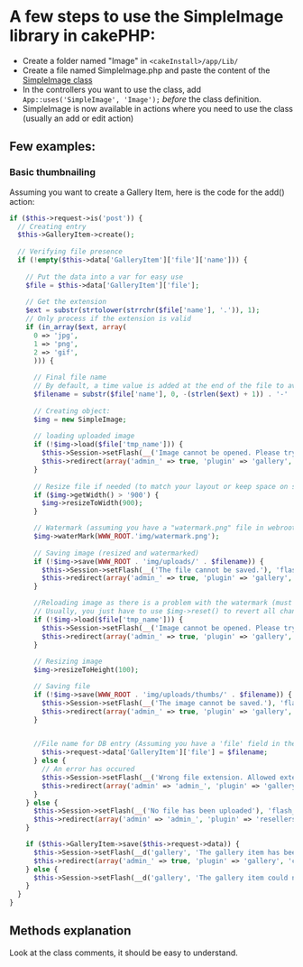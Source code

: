 # A few steps to use the SimpleImage library in cakePHP:

 * Create a folder named "Image" in `<cakeInstall>/app/Lib/`
 * Create a file named SimpleImage.php and paste the content of the [SimpleImage class](https://github.com/el-cms/superBake/blob/dev/Console/Template/required/libs/Image/SimpleImage.php)
 * In the controllers you want to use the class, add `App::uses('SimpleImage', 'Image');` _before_ the class definition.
 * SimpleImage is now available in actions where you need to use the class (usually an add or edit action)

## Few examples:

### Basic thumbnailing

Assuming you want to create a Gallery Item, here is the code for the add() action:

```PHP
if ($this->request->is('post')) {
  // Creating entry
  $this->GalleryItem->create();
  
  // Verifying file presence
  if (!empty($this->data['GalleryItem']['file']['name'])) {
    
    // Put the data into a var for easy use
    $file = $this->data['GalleryItem']['file'];
    
    // Get the extension
    $ext = substr(strtolower(strrchr($file['name'], '.')), 1);
    // Only process if the extension is valid
    if (in_array($ext, array(
      0 => 'jpg',
      1 => 'png',
      2 => 'gif',
      ))) {
      
      // Final file name
      // By default, a time value is added at the end of the file to avoid filename problems. Feel free to change this.
      $filename = substr($file['name'], 0, -(strlen($ext) + 1)) . '-' . time() . '.' . $ext;
        
      // Creating object:
      $img = new SimpleImage;
        
      // loading uploaded image
      if (!$img->load($file['tmp_name'])) {
        $this->Session->setFlash(__('Image cannot be opened. Please try again'), 'flash_error');
        $this->redirect(array('admin_' => true, 'plugin' => 'gallery', 'controller' => 'gallery_items', 'action' => 'add'));
      }
        
      // Resize file if needed (to match your layout or keep space on server)
      if ($img->getWidth() > '900') {
        $img->resizeToWidth(900);
      }

      // Watermark (assuming you have a "watermark.png" file in webroot/img"
      $img->waterMark(WWW_ROOT.'img/watermark.png');
        
      // Saving image (resized and watermarked)
      if (!$img->save(WWW_ROOT . 'img/uploads/' . $filename)) {
        $this->Session->setFlash(__('The file cannot be saved.'), 'flash_error');
        $this->redirect(array('admin_' => true, 'plugin' => 'gallery', 'controller' => 'gallery_items', 'action' => 'add'));
      }

      //Reloading image as there is a problem with the watermark (must be fixed in the lib :/ )
      // Usually, you just have to use $img->reset() to revert all changes done.
      if (!$img->load($file['tmp_name'])) {
        $this->Session->setFlash(__('Image cannot be opened. Please try again'), 'flash_error');
        $this->redirect(array('admin_' => true, 'plugin' => 'gallery', 'controller' => 'gallery_items', 'action' => 'add'));
      }
      
      // Resizing image
      $img->resizeToHeight(100);

      // Saving file
      if (!$img->save(WWW_ROOT . 'img/uploads/thumbs/' . $filename)) {
        $this->Session->setFlash(__('The image cannot be saved.'), 'flash_error');
        $this->redirect(array('admin_' => true, 'plugin' => 'gallery', 'controller' => 'gallery_items', 'action' => 'add'));
      }


      //File name for DB entry (Assuming you have a 'file' field in the table)
        $this->request->data['GalleryItem']['file'] = $filename;
      } else {
        // An error has occured
        $this->Session->setFlash(__('Wrong file extension. Allowed extensions are $fileString'), 'flash_warning');
        $this->redirect(array('admin' => 'admin_', 'plugin' => 'gallery', 'controller' => 'gallery_items', 'action' => 'index'));
      }
    } else {
      $this->Session->setFlash(__('No file has been uploaded'), 'flash_error');
      $this->redirect(array('admin' => 'admin_', 'plugin' => 'resellers', 'controller' => 'sellers', 'action' => 'index'));
    }

    if ($this->GalleryItem->save($this->request->data)) {
      $this->Session->setFlash(__d('gallery', 'The gallery item has been saved'), 'flash_success');
      $this->redirect(array('admin_' => true, 'plugin' => 'gallery', 'controller' => 'gallery_items', 'action' => 'index'));
    } else {
      $this->Session->setFlash(__d('gallery', 'The gallery item could not be saved. Please try again.'), 'flash_error');
    }
  }
}
```

## Methods explanation
Look at the class comments, it should be easy to understand.
